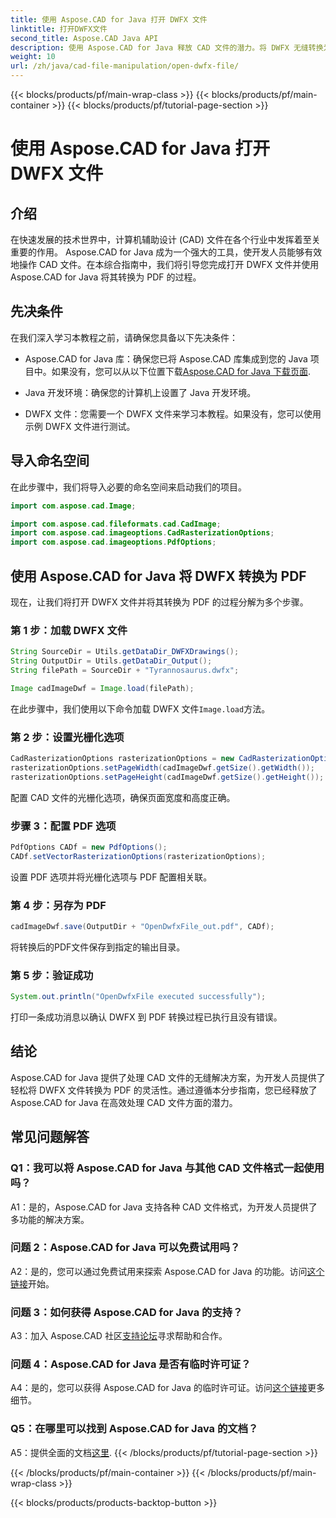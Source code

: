 ```yaml
---
title: 使用 Aspose.CAD for Java 打开 DWFX 文件
linktitle: 打开DWFX文件
second_title: Aspose.CAD Java API
description: 使用 Aspose.CAD for Java 释放 CAD 文件的潜力。将 DWFX 无缝转换为 PDF。
weight: 10
url: /zh/java/cad-file-manipulation/open-dwfx-file/
---
```


{{< blocks/products/pf/main-wrap-class >}}
{{< blocks/products/pf/main-container >}}
{{< blocks/products/pf/tutorial-page-section >}}

# 使用 Aspose.CAD for Java 打开 DWFX 文件

## 介绍

在快速发展的技术世界中，计算机辅助设计 (CAD) 文件在各个行业中发挥着至关重要的作用。 Aspose.CAD for Java 成为一个强大的工具，使开发人员能够有效地操作 CAD 文件。在本综合指南中，我们将引导您完成打开 DWFX 文件并使用 Aspose.CAD for Java 将其转换为 PDF 的过程。

## 先决条件

在我们深入学习本教程之前，请确保您具备以下先决条件：

-  Aspose.CAD for Java 库：确保您已将 Aspose.CAD 库集成到您的 Java 项目中。如果没有，您可以从以下位置下载[Aspose.CAD for Java 下载页面](https://releases.aspose.com/cad/java/).

- Java 开发环境：确保您的计算机上设置了 Java 开发环境。

- DWFX 文件：您需要一个 DWFX 文件来学习本教程。如果没有，您可以使用示例 DWFX 文件进行测试。

## 导入命名空间

在此步骤中，我们将导入必要的命名空间来启动我们的项目。

```java
import com.aspose.cad.Image;

import com.aspose.cad.fileformats.cad.CadImage;
import com.aspose.cad.imageoptions.CadRasterizationOptions;
import com.aspose.cad.imageoptions.PdfOptions;
```

## 使用 Aspose.CAD for Java 将 DWFX 转换为 PDF

现在，让我们将打开 DWFX 文件并将其转换为 PDF 的过程分解为多个步骤。

### 第 1 步：加载 DWFX 文件

```java
String SourceDir = Utils.getDataDir_DWFXDrawings();
String OutputDir = Utils.getDataDir_Output();
String filePath = SourceDir + "Tyrannosaurus.dwfx";

Image cadImageDwf = Image.load(filePath);
```

在此步骤中，我们使用以下命令加载 DWFX 文件`Image.load`方法。

### 第 2 步：设置光栅化选项

```java
CadRasterizationOptions rasterizationOptions = new CadRasterizationOptions();
rasterizationOptions.setPageWidth(cadImageDwf.getSize().getWidth());
rasterizationOptions.setPageHeight(cadImageDwf.getSize().getHeight());
```

配置 CAD 文件的光栅化选项，确保页面宽度和高度正确。

### 步骤 3：配置 PDF 选项

```java
PdfOptions CADf = new PdfOptions();
CADf.setVectorRasterizationOptions(rasterizationOptions);
```

设置 PDF 选项并将光栅化选项与 PDF 配置相关联。

### 第 4 步：另存为 PDF

```java
cadImageDwf.save(OutputDir + "OpenDwfxFile_out.pdf", CADf);
```

将转换后的PDF文件保存到指定的输出目录。

### 第 5 步：验证成功

```java
System.out.println("OpenDwfxFile executed successfully");
```

打印一条成功消息以确认 DWFX 到 PDF 转换过程已执行且没有错误。

## 结论

Aspose.CAD for Java 提供了处理 CAD 文件的无缝解决方案，为开发人员提供了轻松将 DWFX 文件转换为 PDF 的灵活性。通过遵循本分步指南，您已经释放了 Aspose.CAD for Java 在高效处理 CAD 文件方面的潜力。

## 常见问题解答

### Q1：我可以将 Aspose.CAD for Java 与其他 CAD 文件格式一起使用吗？

A1：是的，Aspose.CAD for Java 支持各种 CAD 文件格式，为开发人员提供了多功能的解决方案。

### 问题 2：Aspose.CAD for Java 可以免费试用吗？

A2：是的，您可以通过免费试用来探索 Aspose.CAD for Java 的功能。访问[这个链接](https://releases.aspose.com/)开始。

### 问题 3：如何获得 Aspose.CAD for Java 的支持？

 A3：加入 Aspose.CAD 社区[支持论坛](https://forum.aspose.com/c/cad/19)寻求帮助和合作。

### 问题 4：Aspose.CAD for Java 是否有临时许可证？

 A4：是的，您可以获得 Aspose.CAD for Java 的临时许可证。访问[这个链接](https://purchase.aspose.com/temporary-license/)更多细节。

### Q5：在哪里可以找到 Aspose.CAD for Java 的文档？

 A5：提供全面的文档[这里](https://reference.aspose.com/cad/java/).
{{< /blocks/products/pf/tutorial-page-section >}}

{{< /blocks/products/pf/main-container >}}
{{< /blocks/products/pf/main-wrap-class >}}

{{< blocks/products/products-backtop-button >}}
